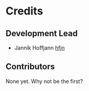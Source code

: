 # Credits

## Development Lead

- Jannik Hoffjann [hfjn](https://github.com/hfjn)

## Contributors

None yet. Why not be the first?